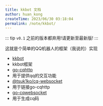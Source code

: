 ```yaml
---
title: kkbot 文档
author: huan_kong
createTime: 2023/06/30 03:18:04
permalink: /note/kkbot/
---
```


::: tip
`v0.1` 之前的版本都弃用!请更新至最新版!
:::

这就是个简单的QQ机器人的框架（我说的）实现

- [kkbot](https://github.com/huankong233/kkbot)
- kkbot框架
- [go-cqhttp](https://github.com/Mrs4s/go-cqhttp)
- 用于提供qq的交互功能
- [@tsuk1ko/cq-websocket](https://www.npmjs.com/package/@tsuk1ko/cq-websocket)
- 用于链接go-cqhttp
- [go-cqwebsocket](https://www.npmjs.com/package/go-cqwebsocket)
- 用于生成cq码
